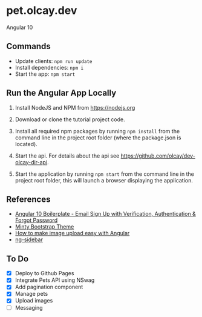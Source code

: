 # pet.olcay.dev

Angular 10

## Commands

- Update clients: `npm run update`
- Install dependencies: `npm i`
- Start the app: `npm start`

## Run the Angular App Locally

1. Install NodeJS and NPM from <https://nodejs.org>

1. Download or clone the tutorial project code.

1. Install all required npm packages by running `npm install` from the command line in the project root folder (where the package.json is located).

1. Start the api. For details about the api see <https://github.com/olcay/dev-olcay-dir-api>.

1. Start the application by running `npm start` from the command line in the project root folder, this will launch a browser displaying the application.

## References

- [Angular 10 Boilerplate - Email Sign Up with Verification, Authentication & Forgot Password](https://jasonwatmore.com/post/2020/08/29/angular-10-boilerplate-email-sign-up-with-verification-authentication-forgot-password)
- [Minty Bootstrap Theme](https://bootswatch.com/minty/)
- [How to make image upload easy with Angular](https://www.freecodecamp.org/news/how-to-make-image-upload-easy-with-angular-1ed14cb2773b/)
- [ng-sidebar](https://echeung.me/ng-sidebar/)

## To Do

- [x] Deploy to Github Pages
- [x] Integrate Pets API using NSwag
- [x] Add pagination component
- [x] Manage pets
- [X] Upload images
- [ ] Messaging
